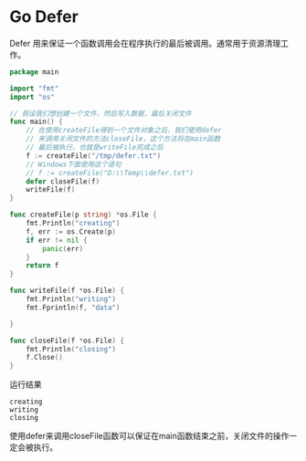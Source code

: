 # Go Defer
Defer 用来保证一个函数调用会在程序执行的最后被调用。通常用于资源清理工作。

```go
package main

import "fmt"
import "os"

// 假设我们想创建一个文件，然后写入数据，最后关闭文件
func main() {
	// 在使用createFile得到一个文件对象之后，我们使用defer
	// 来调用关闭文件的方法closeFile，这个方法将在main函数
	// 最后被执行，也就是writeFile完成之后
	f := createFile("/tmp/defer.txt")
	// Windows下面使用这个语句
	// f := createFile("D:\\Temp\\defer.txt")
	defer closeFile(f)
	writeFile(f)
}

func createFile(p string) *os.File {
	fmt.Println("creating")
	f, err := os.Create(p)
	if err != nil {
		panic(err)
	}
	return f
}

func writeFile(f *os.File) {
	fmt.Println("writing")
	fmt.Fprintln(f, "data")

}

func closeFile(f *os.File) {
	fmt.Println("closing")
	f.Close()
}
```
运行结果
```
creating
writing
closing
```
使用defer来调用closeFile函数可以保证在main函数结束之前，关闭文件的操作一定会被执行。